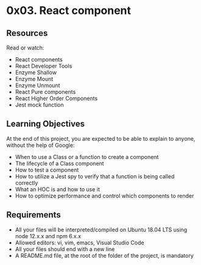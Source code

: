 # 0x03. React component

## Resources
Read or watch:

* React components
* React Developer Tools
* Enzyme Shallow
* Enzyme Mount
* Enzyme Unmount
* React Pure components
* React Higher Order Components
* Jest mock function


## Learning Objectives
At the end of this project, you are expected to be able to explain to anyone, without the help of Google:

* When to use a Class or a function to create a component
* The lifecycle of a Class component
* How to test a component
* How to utilize a Jest spy to verify that a function is being called correctly
* What an HOC is and how to use it
* How to optimize performance and control which components to render


## Requirements
* All your files will be interpreted/compiled on Ubuntu 18.04 LTS using node 12.x.x and npm 6.x.x
* Allowed editors: vi, vim, emacs, Visual Studio Code
* All your files should end with a new line
* A README.md file, at the root of the folder of the project, is mandatory
